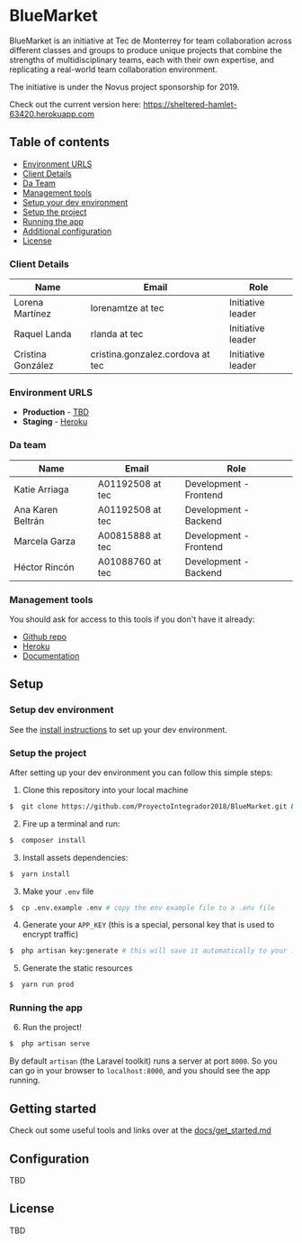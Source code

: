 # BlueMarket

BlueMarket is an initiative at Tec de Monterrey for team collaboration across different classes and groups to produce unique projects that combine the strengths of multidisciplinary teams, each with their own expertise, and replicating a real-world team collaboration environment.

The initiative is under the Novus project sponsorship for 2019.

Check out the current version here: https://sheltered-hamlet-63420.herokuapp.com



## Table of contents

* [Environment URLS](#environment-urls)
* [Client Details](#client-details)
* [Da Team](#da-team)
* [Management tools](#management-tools)
* [Setup your dev environment](#setup-dev-environment)
* [Setup the project](#setup-the-project)
* [Running the app](#running-the-app)
* [Additional configuration](#configuration)
* [License](#license)


### Client Details

| Name               | Email             | Role |
| ------------------ | ----------------- | ---- |
| Lorena Martínez | lorenamtze at tec | Initiative leader  |
| Raquel Landa | rlanda at tec | Initiative leader  |
| Cristina González | cristina.gonzalez.cordova at tec | Initiative leader  |


### Environment URLS

* **Production** - [TBD](TBD)
* **Staging** - [Heroku](https://sheltered-hamlet-63420.herokuapp.com)


### Da team

| Name           | Email             | Role        |
| -------------- | ----------------- | ----------- |
| Katie Arriaga | A01192508 at tec | Development - Frontend |
| Ana Karen Beltr&aacute;n | A01192508 at tec | Development - Backend |
| Marcela Garza | A00815888 at tec | Development - Frontend |
| H&eacute;ctor Rinc&oacute;n | A01088760 at tec | Development - Backend |

### Management tools

You should ask for access to this tools if you don't have it already:

* [Github repo](https://github.com/hecerinc/BlueMarket)
* [Heroku](https://sheltered-hamlet-63420.herokuapp.com)
* [Documentation](https://drive.google.com/drive/folders/1SHiWZ7gc5goa6OwubEEn4jsSo00Yploz?usp=sharing)


## Setup


### Setup dev environment

See the [install instructions](install_instructions.md) to set up your dev environment.

### Setup the project


After setting up your dev environment you can follow this simple steps:

1. Clone this repository into your local machine

```bash
$  git clone https://github.com/ProyectoIntegrador2018/BlueMarket.git && cd BlueMarket
```

2. Fire up a terminal and run:

```bash
$  composer install
```

3. Install assets dependencies:

```bash
$  yarn install
```

3. Make your `.env` file

```bash
$  cp .env.example .env # copy the env example file to a .env file
```

4. Generate your `APP_KEY` (this is a special, personal key that is used to encrypt traffic)

```bash
$  php artisan key:generate # this will save it automatically to your .env file
```

5. Generate the static resources

```bash
$  yarn run prod
```


### Running the app

6. Run the project!

```bash
$  php artisan serve
```

By default `artisan` (the Laravel toolkit) runs a server at port `8000`. So you can go in your browser to `localhost:8000`, and you should see the app running.


## Getting started

Check out some useful tools and links over at the [docs/get_started.md](docs/get_started.md)


## Configuration

TBD

## License

TBD

